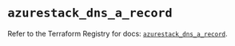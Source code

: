 # `azurestack_dns_a_record`

Refer to the Terraform Registry for docs: [`azurestack_dns_a_record`](https://registry.terraform.io/providers/hashicorp/azurestack/1.0.0/docs/resources/dns_a_record).
